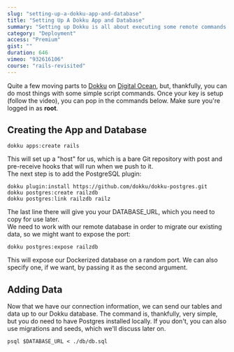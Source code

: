 ```yaml
---
slug: "setting-up-a-dokku-app-and-database"
title: "Setting Up A Dokku App and Database"
summary: "Setting up Dokku is all about executing some remote commands. In this video, we'll set up our app container and database, and finally push our existing tables and data."
category: "Deployment"
access: "Premium"
gist: ""
duration: 646
vimeo: "932616106"
course: "rails-revisited"
---
```


Quite a few moving parts to [Dokku](https://dokku.com) on [Digital Ocean](https://marketplace.digitalocean.com/apps/dokku), but, thankfully, you can do most things with some simple script commands. Once your key is setup (follow the video), you can pop in the commands below. Make sure you're logged in as **root**.

## Creating the App and Database

```
dokku apps:create rails
```

This will set up a "host" for us, which is a bare Git repository with post and pre-receive hooks that will run when we push to it.  
The next step is to add the PostgreSQL plugin:

```
dokku plugin:install https://github.com/dokku/dokku-postgres.git
dokku postgres:create railzdb
dokku postgres:link railzdb railz
```

The last line there will give you your DATABASE_URL, which you need to copy for use later.  
We need to work with our remote database in order to migrate our existing data, so we might want to expose the port:

```
dokku postgres:expose railzdb
```

This will expose our Dockerized database on a random port. We can also specify one, if we want, by passing it as the second argument.

## Adding Data

Now that we have our connection information, we can send our tables and data up to our Dokku database. The command is, thankfully, very simple, but you do need to have Postgres installed locally. If you don't, you can also use migrations and seeds, which we'll discuss later on.

```
psql $DATABASE_URL < ./db/db.sql
```
